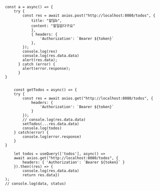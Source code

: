    const a = async() => {
        try {
            const res = await axios.post("http://localhost:8080/todos", {
                title: "할일b",
                content: "할일없다구요"
                },
                { headers: {
                    'Authorization': `Bearer ${token}`
                },
            });
            console.log(res)
            console.log(res.data.data)
            alert(res.data);
          } catch (error) {
            alert(error.response);
          }
    }


        const getTodos = async() => {
        try {
            const res = await axios.get("http://localhost:8080/todos", {
                headers: {
                    'Authorization': `Bearer ${token}`
                }
            });
            // console.log(res.data.data)
            setTodos(...res.data.data)
            console.log(todos)
        } catch(error) {
            console.log(error.response)
        }
    }

        let todos = useQuery(['todos'], async() => 
        await axios.get("http://localhost:8080/todos", {
            headers: { 'Authorization': `Bearer ${token}` }
        }).then((res) => {
            console.log(res.data.data)
            return res.data})
    );
    // console.log(data, status)